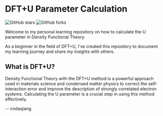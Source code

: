 # DFT+U Parameter Calculation

![GitHub stars](https://img.shields.io/github/stars/cndaqiang/DFTplusU-Parameter-Calculation?style=social)
![GitHub forks](https://img.shields.io/github/forks/cndaqiang/DFTplusU-Parameter-Calculation?style=social)

Welcome to my personal learning repository on how to calculate the U parameter in Density Functional Theory. 

As a beginner in the field of DFT+U, I've created this repository to document my learning journey and share my insights with others.


## What is DFT+U?

Density Functional Theory with the DFT+U method is a powerful approach used in materials science and condensed matter physics to correct the self-interaction error and improve the description of strongly correlated electron systems. Calculating the U parameter is a crucial step in using this method effectively.


-- cndaqiang